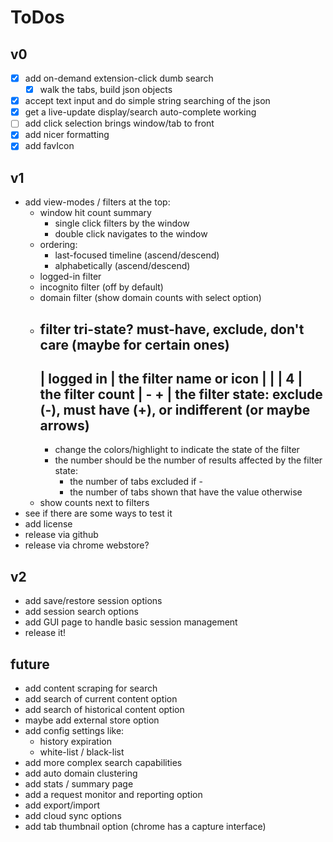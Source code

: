 # ToDos

## v0

- [x] add on-demand extension-click dumb search
  - [x] walk the tabs, build json objects
- [x] accept text input and do simple string searching of the json
- [x] get a live-update display/search auto-complete working
- [ ] add click selection brings window/tab to front
- [x] add nicer formatting
- [x] add favIcon

## v1

- add view-modes / filters at the top:
  - window hit count summary
    - single click filters by the window
    - double click navigates to the window
  - ordering:
    - last-focused timeline (ascend/descend)
    - alphabetically (ascend/descend)
  - logged-in filter
  - incognito filter (off by default)
  - domain filter (show domain counts with select option)
  - filter tri-state? must-have, exclude, don't care (maybe for certain ones)
      -------------
      | logged in |  the filter name or icon
      |           |
      |     4     |  the filter count
      | -       + |  the filter state: exclude (-), must have (+), or indifferent (or maybe arrows)
      -------------
	- change the colors/highlight to indicate the state of the filter
	- the number should be the number of results affected by the filter state:
		- the number of tabs excluded if -
		- the number of tabs shown that have the value otherwise
  - show counts next to filters
- see if there are some ways to test it
- add license
- release via github
- release via chrome webstore?

## v2

- add save/restore session options
- add session search options
- add GUI page to handle basic session management
- release it!

## future

- add content scraping for search
- add search of current content option
- add search of historical content option
- maybe add external store option
- add config settings like:
  - history expiration
  - white-list / black-list
- add more complex search capabilities
- add auto domain clustering
- add stats / summary page
- add a request monitor and reporting option
- add export/import
- add cloud sync options
- add tab thumbnail option (chrome has a capture interface)


